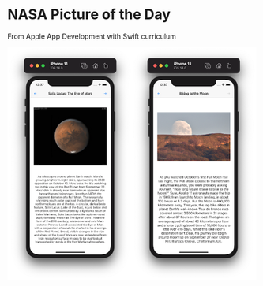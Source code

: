 # NASA Picture of the Day

From Apple App Development with Swift curriculum

![Screenshot](https://github.com/dbystruev/NASA-Picture-of-the-Day-2019.08/blob/master/HTTP%20Session/Screenshots/Screenshots.png?raw=true)
